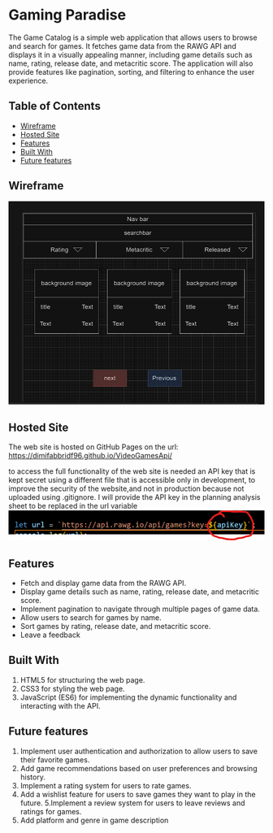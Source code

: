 # Gaming Paradise

The Game Catalog is a simple web application that allows users to browse and search for games. It fetches game data from the RAWG API and displays it in a visually appealing manner, including game details such as name, rating, release date, and metacritic score. The application will also provide features like pagination, sorting, and filtering to enhance the user experience.

## Table of Contents

- [Wireframe](#wireframe)
- [Hosted Site](#hosted-site)
- [Features](#features)
- [Built With](#built-with)
- [Future features](#future-features)

## Wireframe 

<img src='assets/wireframeVideogamesApi.png'>

## Hosted Site

The web site is hosted on GitHub Pages on the url: https://dimifabbridf96.github.io/VideoGamesApi/

to access the full functionality of the web site is needed an API key that is kept secret using a different file that is accessible only in development, to improve the security of the website,and not in production because not uploaded using .gitignore.
I will provide the API key in the planning analysis sheet to be replaced in the url variable
<img src="assets/apiKey.png">

## Features

- Fetch and display game data from the RAWG API.
- Display game details such as name, rating, release date, and metacritic score.
- Implement pagination to navigate through multiple pages of game data.
- Allow users to search for games by name.
- Sort games by rating, release date, and metacritic score.
- Leave a feedback

## Built With

1. HTML5 for structuring the web page.
2. CSS3 for styling the web page.
3. JavaScript (ES6) for implementing the dynamic functionality and interacting with the API.

## Future features
1. Implement user authentication and authorization to allow users to save their favorite games.
2. Add game recommendations based on user preferences and browsing history.
3. Implement a rating system for users to rate games.
4. Add a wishlist feature for users to save games they want to play in the future.
5.Implement a review system for users to leave reviews and ratings for games.
6. Add platform and genre in game description

